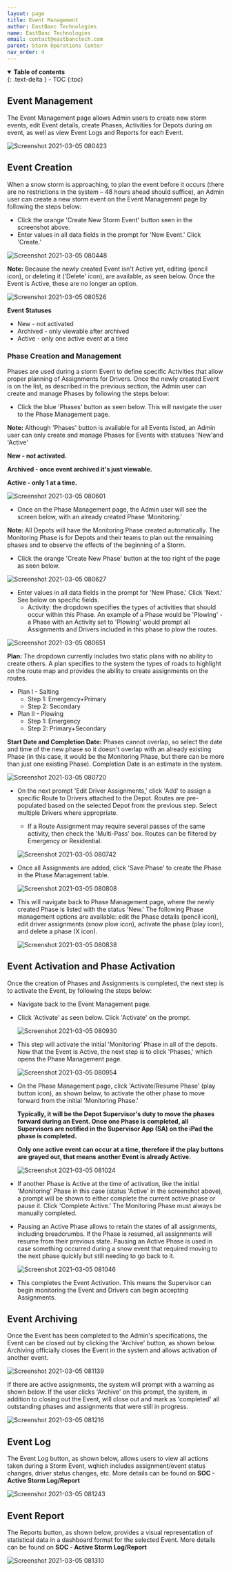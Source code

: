 ```yaml
---
layout: page
title: Event Management
author: EastBanc Technologies
name: EastBanc Technologies
email: contact@eastbanctech.com
parent: Storm Operations Center
nav_order: 4
---
```




<details open markdown="block">
  <summary>
    <b>Table of contents</b>
  </summary>
  {: .text-delta }
- TOC
{:toc}
</details>

## Event Management <a name="-Event-Management"></a>

The Event Management page allows Admin users to create new storm events, edit Event details, create Phases, Activities for Depots during an event, as well as view Event Logs and Reports for each Event. 


![Screenshot 2021-03-05 080423](https://user-images.githubusercontent.com/79857237/110120198-ba54a380-7d8a-11eb-8895-a9574449ca29.png)

## Event Creation <a name="-Event-Creation"></a>

When a snow storm is approaching, to plan the event before it occurs (there are no restrictions in the system – 48 hours ahead should suffice), an Admin user can create a new storm event on the Event Management page by following the steps below:

  * Click the orange 'Create New Storm Event' button seen in the screenshot above. 
  * Enter values in all data fields in the prompt for 'New Event.' Click 'Create.'

![Screenshot 2021-03-05 080448](https://user-images.githubusercontent.com/79857237/110120200-bcb6fd80-7d8a-11eb-9ba8-3b7bcc589937.png)

**Note:** Because the newly created Event isn't Active yet, editing (pencil icon), or deleting it ('Delete' icon), are available, as seen below. Once the Event is Active, these are no longer an option. 

![Screenshot 2021-03-05 080526](https://user-images.githubusercontent.com/79857237/110120207-be80c100-7d8a-11eb-9e5c-dcac394eb0b5.png)

**Event Statuses**

  * New - not activated
  * Archived - only viewable after archived
  * Active - only one active event at a time

### Phase Creation and Management <a name="-Phase-Creation-and-Management"></a>

Phases are used during a storm Event to define specific Activities that allow proper planning of Assignments for Drivers. Once the newly created Event is on the list, as described in the previous section, the Admin user can create and manage Phases by following the steps below:

  * Click the blue 'Phases' button as seen below. This will navigate the user to the Phase Management page.

  **Note:** Although 'Phases' button is available for all Events listed, an Admin user can only create and manage Phases for Events with statuses 'New'and 'Active'

  **New - not activated.** 

  **Archived - once event archived it's just viewable.** 

  **Active - only 1 at a time.**

  ![Screenshot 2021-03-05 080601](https://user-images.githubusercontent.com/79857237/110120213-c04a8480-7d8a-11eb-89ab-f9341760081b.png)

  * Once on the Phase Management page, the Admin user will see the screen below, with an already created Phase 'Monitoring.' 

  **Note:** All Depots will have the Monitoring Phase created automatically. The Monitoring Phase is for Depots and their teams to plan out the remaining phases and to observe the effects of the beginning of a Storm.
      
  * Click the orange 'Create New Phase' button at the top right of the page as seen below. 

  ![Screenshot 2021-03-05 080627](https://user-images.githubusercontent.com/79857237/110120225-c476a200-7d8a-11eb-9e1d-6cc096b3c97a.png)

  * Enter values in all data fields in the prompt for 'New Phase.' Click 'Next.' See below on specific fields.
    * Activity: the dropdown specifies the types of activities that should occur within this Phase. An example of a Phase would be 'Plowing' - a Phase with an Activity set to 'Plowing' would prompt all Assignments and Drivers included in this phase to plow the routes.

  ![Screenshot 2021-03-05 080651](https://user-images.githubusercontent.com/79857237/110120244-cb051980-7d8a-11eb-9ec7-2a8932935a2c.png) 

 **Plan:** The dropdown currently includes two static plans with no ability to create others. A plan specifies to the system the types of roads to highlight on the route map and provides the ability to create assignments on the routes.

* Plan I - Salting
  * Step 1: Emergency+Primary
  * Step 2: Secondary
* Plan II - Plowing
   * Step 1: Emergency
    * Step 2: Primary+Secondary 

**Start Date and Completion Date:** Phases cannot overlap, so select the date and time of the new phase so it doesn't overlap with an already existing Phase (in this case, it would be the Monitoring Phase, but there can be more than just one existing Phase). Completion Date is an estimate in the system.

   ![Screenshot 2021-03-05 080720](https://user-images.githubusercontent.com/79857237/110120273-d35d5480-7d8a-11eb-9175-f397b76399fd.png)

  * On the next prompt 'Edit Driver Assignments,' click 'Add' to assign a specific Route to Drivers attached to the Depot. Routes are pre-populated based on the selected Depot from the previous step. Select multiple Drivers where appropriate.
    * If a Route Assignment may require several passes of the same activity, then check the 'Multi-Pass' box. Routes can be filtered by Emergency or Residential.

    ![Screenshot 2021-03-05 080742](https://user-images.githubusercontent.com/79857237/110120279-d5bfae80-7d8a-11eb-8b66-039b39f5d3f8.png)

  * Once all Assignments are added, click 'Save Phase' to create the Phase in the Phase Management table.

    ![Screenshot 2021-03-05 080808](https://user-images.githubusercontent.com/79857237/110120285-d8220880-7d8a-11eb-8738-6ec51685e8d8.png)

  * This will navigate back to Phase Management page, where the newly created Phase is listed with the status 'New.' The following Phase management options are available: edit the Phase details (pencil icon), edit driver assignments (snow plow icon), activate the phase (play icon), and delete a phase (X icon).

    ![Screenshot 2021-03-05 080838](https://user-images.githubusercontent.com/79857237/110120289-da846280-7d8a-11eb-9895-6646d07beb07.png)

## Event Activation and Phase Activation <a name="-Event-Activation-and-Phase-Activation"></a>

Once the creation of Phases and Assignments is completed, the next step is to activate the Event, by following the steps below:

* Navigate back to the Event Management page.
* Click 'Activate' as seen below. Click 'Activate' on the prompt.  

  ![Screenshot 2021-03-05 080930](https://user-images.githubusercontent.com/79857237/110120295-dd7f5300-7d8a-11eb-9c0f-425d3bd5310b.png)   

* This step will activate the initial 'Monitoring' Phase in all of the depots. Now that the Event is Active, the next step is to click 'Phases,' which opens the Phase Management page. 

  ![Screenshot 2021-03-05 080954](https://user-images.githubusercontent.com/79857237/110120298-dfe1ad00-7d8a-11eb-9c94-523f3af77336.png)

* On the Phase Management page, click 'Activate/Resume Phase' (play button icon), as shown below, to activate the other phase to move forward from the initial 'Monitoring Phase.'

  **Typically, it will be the Depot Supervisor's duty to move the phases forward during an Event. Once one Phase is completed, all Supervisors are notified in the Supervisor App (SA) on the iPad the phase is completed.**

  **Only one active event can occur at a time, therefore if the play buttons are grayed out, that means another Event is already Active.**

    
   ![Screenshot 2021-03-05 081024](https://user-images.githubusercontent.com/79857237/110120304-e2440700-7d8a-11eb-8cf1-b641ffd005d2.png)

* If another Phase is Active at the time of activation, like the initial 'Monitoring' Phase in this case (status 'Active' in the screenshot above), a prompt will be shown to either complete the current active phase or pause it. Click 'Complete Active.' The Monitoring Phase must always be manually completed. 

* Pausing an Active Phase allows to retain the states of all assignments, including breadcrumbs. If the Phase is resumed, all assignments will resume from their previous state. Pausing an Active Phase is used in case something occurred during a snow event that required moving to the next phase quickly but still needing to go back to it. 

  ![Screenshot 2021-03-05 081046](https://user-images.githubusercontent.com/79857237/110120311-e40dca80-7d8a-11eb-9751-f8bb5b82eefa.png)

* This completes the Event Activation. This means the Supervisor can begin monitoring the Event and Drivers can begin accepting Assignments. 


## Event Archiving <a name="-Event-Archiving"></a>

Once the Event has been completed to the Admin's specifications, the Event can be closed out by clicking the 'Archive' button, as shown below. Archiving officially closes the Event in the system and allows activation of another event. 

![Screenshot 2021-03-05 081139](https://user-images.githubusercontent.com/79857237/110120318-e6702480-7d8a-11eb-87e5-1a6787c39c7b.png)

If there are active assignments, the system will prompt with a warning as shown below. If the user clicks 'Archive' on this prompt, the system, in addition to closing out the Event, will close out and mark as 'completed' all outstanding phases and assignments that were still in progress.

![Screenshot 2021-03-05 081216](https://user-images.githubusercontent.com/79857237/110120323-e839e800-7d8a-11eb-9530-1d9fc3eccf28.png)

## Event Log <a name="-Event-Log"></a>

The Event Log button, as shown below, allows users to view all actions taken during a Storm Event, wqhich includes assignment/event status changes, driver status changes, etc. More details can be found on **SOC - Active Storm Log/Report**

![Screenshot 2021-03-05 081243](https://user-images.githubusercontent.com/79857237/110120340-ed973280-7d8a-11eb-8892-f47a4d07f6b0.png)

## Event Report <a name="-Event-Report"></a>

The Reports button, as shown below, provides a visual representation of statistical data in a dashboard format for the selected Event. More details can be found on **SOC - Active Storm Log/Report**

![Screenshot 2021-03-05 081310](https://user-images.githubusercontent.com/79857237/110120351-eff98c80-7d8a-11eb-9b88-dddc173993cd.png)
